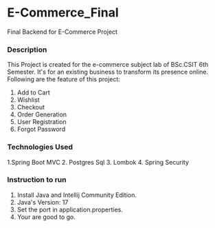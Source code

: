# E-Commerce_Final
Final Backend for E-Commerce Project 

### Description
This Project is created for the e-commerce subject lab of BSc.CSIT 6th Semester. It's for an existing business to transform its presence online. 
Following are the feature of this project:
<ol>
  <li>Add to Cart</li>
  <li>Wishlist</li>
  <li>Checkout</li>
  <li>Order Generation</li>
  <li>User Registration</li>
  <li>Forgot Password</li>
</ol>


### Technologies Used
1.Spring Boot MVC
2. Postgres Sql
3. Lombok
4. Spring Security

### Instruction to run
<ol>
  <li>Install Java and Intellij Community Edition.</li>
  <li>Java's Version: 17</li>
  <li>Set the port in application.properties.</li>
  <li>Your are good to go. </li>
</ul>

